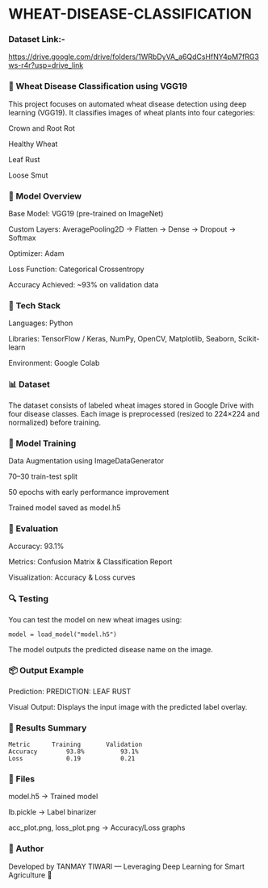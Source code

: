 # WHEAT-DISEASE-CLASSIFICATION

### Dataset Link:- 
https://drive.google.com/drive/folders/1WRbDyVA_a6QdCsHfNY4pM7fRG3ws-r4r?usp=drive_link

### 🌾 Wheat Disease Classification using VGG19

This project focuses on automated wheat disease detection using deep learning (VGG19). It classifies images of wheat plants into four categories:

Crown and Root Rot

Healthy Wheat

Leaf Rust

Loose Smut

### 🧠 Model Overview

Base Model: VGG19 (pre-trained on ImageNet)

Custom Layers: AveragePooling2D → Flatten → Dense → Dropout → Softmax

Optimizer: Adam

Loss Function: Categorical Crossentropy

Accuracy Achieved: ~93% on validation data

### 🧰 Tech Stack

Languages: Python

Libraries: TensorFlow / Keras, NumPy, OpenCV, Matplotlib, Seaborn, Scikit-learn

Environment: Google Colab

### 📊 Dataset

The dataset consists of labeled wheat images stored in Google Drive with four disease classes.
Each image is preprocessed (resized to 224×224 and normalized) before training.

### 🚀 Model Training

Data Augmentation using ImageDataGenerator

70–30 train-test split

50 epochs with early performance improvement

Trained model saved as model.h5

### 🧾 Evaluation

Accuracy: 93.1%

Metrics: Confusion Matrix & Classification Report

Visualization: Accuracy & Loss curves

### 🔍 Testing

You can test the model on new wheat images using:

```
model = load_model("model.h5")
```

The model outputs the predicted disease name on the image.

### 📦 Output Example

Prediction: PREDICTION: LEAF RUST

Visual Output: Displays the input image with the predicted label overlay.

### 🏁 Results Summary
```
Metric	    Training	   Validation
Accuracy	    93.8%	       93.1%
Loss	        0.19	       0.21
```
### 💾 Files

model.h5 → Trained model

lb.pickle → Label binarizer

acc_plot.png, loss_plot.png → Accuracy/Loss graphs

### 📜 Author

Developed by TANMAY TIWARI — Leveraging Deep Learning for Smart Agriculture 🌱
